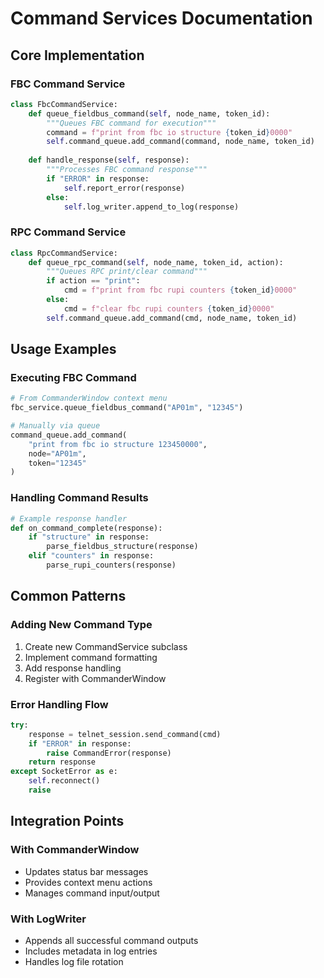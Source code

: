 # Command Services Documentation

## Core Implementation

### FBC Command Service
```python
class FbcCommandService:
    def queue_fieldbus_command(self, node_name, token_id):
        """Queues FBC command for execution"""
        command = f"print from fbc io structure {token_id}0000"
        self.command_queue.add_command(command, node_name, token_id)
        
    def handle_response(self, response):
        """Processes FBC command response"""
        if "ERROR" in response:
            self.report_error(response)
        else:
            self.log_writer.append_to_log(response)
```

### RPC Command Service  
```python
class RpcCommandService:
    def queue_rpc_command(self, node_name, token_id, action):
        """Queues RPC print/clear command"""
        if action == "print":
            cmd = f"print from fbc rupi counters {token_id}0000"
        else:
            cmd = f"clear fbc rupi counters {token_id}0000"
        self.command_queue.add_command(cmd, node_name, token_id)
```

## Usage Examples

### Executing FBC Command
```python
# From CommanderWindow context menu
fbc_service.queue_fieldbus_command("AP01m", "12345")

# Manually via queue
command_queue.add_command(
    "print from fbc io structure 123450000",
    node="AP01m",
    token="12345"
)
```

### Handling Command Results
```python
# Example response handler
def on_command_complete(response):
    if "structure" in response:
        parse_fieldbus_structure(response)
    elif "counters" in response:
        parse_rupi_counters(response)
```

## Common Patterns

### Adding New Command Type
1. Create new CommandService subclass
2. Implement command formatting
3. Add response handling
4. Register with CommanderWindow

### Error Handling Flow
```python
try:
    response = telnet_session.send_command(cmd)
    if "ERROR" in response:
        raise CommandError(response)
    return response
except SocketError as e:
    self.reconnect()
    raise
```

## Integration Points

### With CommanderWindow
- Updates status bar messages
- Provides context menu actions
- Manages command input/output

### With LogWriter
- Appends all successful command outputs
- Includes metadata in log entries
- Handles log file rotation